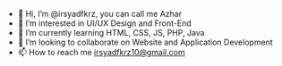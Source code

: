 - 👋 Hi, I’m @irsyadfkrz, you can call me Azhar
- 👀 I’m interested in UI/UX Design and Front-End
- 🌱 I’m currently learning HTML, CSS, JS, PHP, Java
- 💞️ I’m looking to collaborate on Website and Application Development
- 📫 How to reach me irsyadfkrz10@gmail.com

<!---
irsyadfkrz/irsyadfkrz is a ✨ special ✨ repository because its `README.md` (this file) appears on your GitHub profile.
You can click the Preview link to take a look at your changes.
--->

